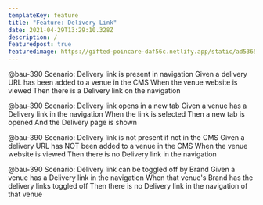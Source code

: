 ```yaml
---
templateKey: feature
title: "Feature: Delivery Link"
date: 2021-04-29T13:29:10.328Z
description: /
featuredpost: true
featuredimage: https://gifted-poincare-daf56c.netlify.app/static/ad53658d229612b8d23d0307be253419/0b3e1/chemex.jpg
---
```

@bau-390
Scenario: Delivery link is present in navigation
Given a delivery URL has been added to a venue in the CMS
When the venue website is viewed
Then there is a Delivery link on the navigation

@bau-390
Scenario: Delivery link opens in a new tab
Given a venue has a Delivery link in the navigation
When the link is selected
Then a new tab is opened
And the Delivery page is shown

@bau-390
Scenario: Delivery link is not present if not in the CMS
Given a delivery URL has NOT been added to a venue in the CMS
When the venue website is viewed
Then there is no Delivery link in the navigation

@bau-390
Scenario: Delivery link can be toggled off by Brand
Given a venue has a Delivery link in the navigation
When that venue's Brand has the delivery links toggled off
Then there is no Delivery link in the navigation of that venue
